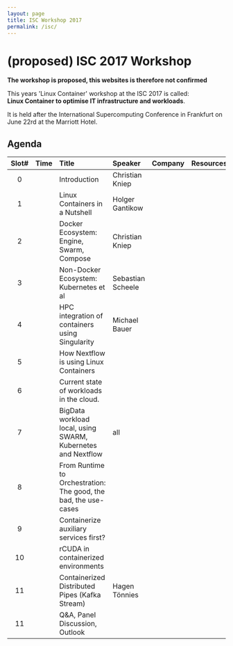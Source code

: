 ```yaml
---
layout: page
title: ISC Workshop 2017
permalink: /isc/
---
```


# (proposed) ISC 2017 Workshop

**The workshop is proposed, this websites is therefore not confirmed**

This years 'Linux Container' workshop at the ISC 2017 is called: <br>
 **Linux Container to optimise IT infrastructure and workloads**.
 
It is held after the International Supercomputing Conference in Frankfurt on June 22rd at the Marriott Hotel.


## Agenda


| Slot# |  Time |  Title                                  | Speaker             |  Company | Resources |
|:-------:|:-------:|:---------------------------------- |:--------------------- |:--------------:|:---------:|
| 0  | | Introduction                          | Christian Kniep | | |
| 1  | | Linux Containers in a Nutshell | Holger Gantikow | | |
| 2  | | Docker Ecosystem: Engine, Swarm, Compose | Christian Kniep | | |
| 3  | | Non-Docker Ecosystem: Kubernetes et al | Sebastian Scheele | | |
| 4  | | HPC integration of containers using Singularity| Michael Bauer | | |
| 5  | | How Nextflow is using Linux Containers | |  | |
| 6  | | Current state of workloads in the cloud.| | |
| 7  | | BigData workload local, using SWARM, Kubernetes and Nextflow | all | |
| 8  | | From Runtime to Orchestration: The good, the bad, the use-cases | | |
| 9  | | Containerize auxiliary services first? | | |
| 10 | | rCUDA in containerized environments | | |
| 11 | | Containerized Distributed Pipes (Kafka Stream) | Hagen Tönnies | |
| 11 | | Q&A, Panel Discussion, Outlook | | |

